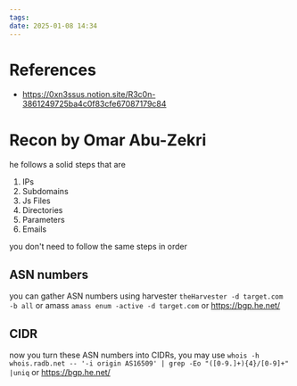 ```yaml
---
tags: 
date: 2025-01-08 14:34
---
```


# References
- https://0xn3ssus.notion.site/R3c0n-3861249725ba4c0f83cfe67087179c84

# Recon by Omar Abu-Zekri
he follows a solid steps that are 
1. IPs
2. Subdomains
3. Js Files
4. Directories
5. Parameters
6.  Emails

you don't need to follow the same steps in order

## ASN numbers
you can gather ASN numbers using harvester `theHarvester -d target.com -b all` or amass `amass enum -active -d target.com` or https://bgp.he.net/
## CIDR
now you turn these ASN numbers into CIDRs, you may use `whois -h whois.radb.net -- '-i origin AS16509' | grep -Eo "([0-9.]+){4}/[0-9]+" |uniq`  or https://bgp.he.net/



